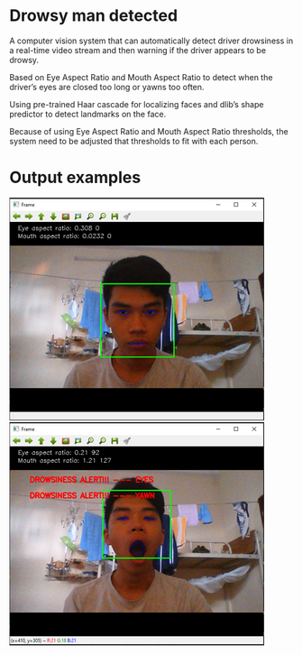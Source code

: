 # Drowsy man detected

A computer vision system that can automatically detect driver drowsiness in a real-time video stream and then warning if the driver appears to be drowsy.

Based on Eye Aspect Ratio and Mouth Aspect Ratio to detect when the driver’s eyes are closed too long or yawns too often.

Using pre-trained Haar cascade for localizing faces and dlib’s shape predictor to detect landmarks on the face.

Because of using Eye Aspect Ratio and Mouth Aspect Ratio thresholds, the system need to be adjusted that thresholds to fit with each person.

# Output examples
![alt text](https://github.com/daoducanhc/drowsy_man_detected_/blob/master/1.PNG) ![alt text](https://github.com/daoducanhc/drowsy_man_detected_/blob/master/2.PNG)

